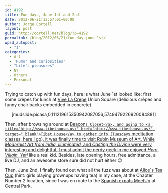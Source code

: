 ```yaml
---
id: 4192
title: Fun days, June 1st and 2nd
date: 2012-06-21T12:57:01+00:00
author: Jorge Cortell
layout: post
guid: http://cortell.net/blog/?p=4192
permalink: /blog/2012/06/21/fun-day-june-1st/
wpsd_autopost:
  - "1"
categories:
  - Art
  - 'Humor and curiosities'
  - "Life's pleasures"
  - NY
  - Others
  - Personal
---
```

Trying to catch up with fun days, here is what June 1st looked like: first some crêpes for lunch at <a title="http://vivelacrepe.fr/ing/locations.html" href="http://vivelacrepe.fr/ing/locations.html" target="_blank">Vive La Crepe</a> Union Square (delicious crêpes and funny chair backs embedded in concrete).

<p style="text-align: center">
  [mudslide:picasa,0,111219615350942087056,5749479226920084881]
</p>

Then, after browsing around at <a title="http://www.beaconscloset.com/" href="http://www.beaconscloset.com/" target="_blank">Beacon`s Closet</a>, and going to <a title="http://www.tibethouse.us/" href="http://www.tibethouse.us/" target="_blank">Tibet House</a> to gather info (Tuesday`s meditation classes, here I go), it was finally time to visit Rubin Museum of Art. While _Modernist Art from India_, _Illuminated_, and _Casting the Divine_ were very interesting and delightful, I must admit the nerdy geek in me enjoyed _<a title="http://www.rmanyc.org/nav/exhibitions/view/1286" href="http://www.rmanyc.org/nav/exhibitions/view/1286" target="_blank">Hero, Villain, Yeti</a>_ like a real kid. Besides, late opening hours, free admittance, a live DJ, and an awesome store sure did not hurt either 😉

Then, June 2nd, I finally found out what all the fuzz was about at <a title="http://alicesteacup.com/" href="http://alicesteacup.com/" target="_blank">Alice`s Tea Cup</a> (hint: girls playing grownups having tea) in my case, at the Chapter Number 2 location, since I was en route to the <a title="http://www.meetup.com/Spanish-Expats/" href="http://www.meetup.com/Spanish-Expats/" target="_blank">Spanish expats MeetUp</a> at Central Park.